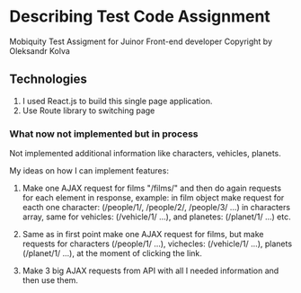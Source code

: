 # Describing Test Code Assignment

Mobiquity Test Assigment for Juinor Front-end developer
Copyright by Oleksandr Kolva

## Technologies

1. I used React.js to build this single page application.
2. Use Route library to switching page

### What now not implemented but in process

Not implemented additional information like characters, vehicles, planets.

My ideas on how I can implement features:

<!-- API (https://swapi.dev/api) -->

1. Make one AJAX request for films "/films/" and then do again requests for each element
   in response, example: in film object make request for eacth one character:
   (/people/1/, /people/2/, /people/3/ ...) in characters array, same for vehicles: (/vehicle/1/ ...),
   and planetes: (/planet/1/ ...) etc.
   <!-- Bad decision because it needs send a lot of requests. -->
   
   <!-- ---------------------------------------------------------------------- -->
2. Same as in first point make one AJAX request for films, but make requests for
   characters (/people/1/ ...), vichecles: (/vehicle/1/ ...),
   planets (/planet/1/ ...), at the moment of clicking the link.
  <!-- Again bad desicion because a lot of request as in first point. -->

   <!-- ---------------------------------------------------------------------- -->
3. Make 3 big AJAX requests from API with all I needed information and then use them.
<!-- I think this is good desicion because better get big amount of information than big amount of requests -->
